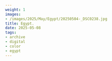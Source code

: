 ```yaml
---
weight: 1
images:
- /images/2025/May/Egypt/20250504-_DSC0238.jpg
title: Egypt.
date: 2025-05-08
tags:
- archive
- digital
- color
- egypt
---
```


